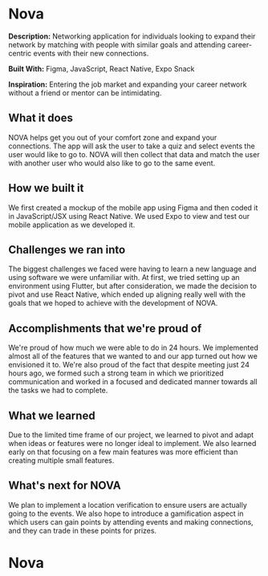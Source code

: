 # Nova

**Description:** Networking application for individuals looking to expand their network by matching with people with similar goals and attending career-centric events with their new connections.

**Built With:** Figma, JavaScript, React Native, Expo Snack

**Inspiration:** Entering the job market and expanding your career network without a friend or mentor can be intimidating.

## What it does
NOVA helps get you out of your comfort zone and expand your connections. The app will ask the user to take a quiz and select events the user would like to go to. NOVA will then collect that data and match the user with another user who would also like to go to the same event.

## How we built it
We first created a mockup of the mobile app using Figma and then coded it in JavaScript/JSX using React Native. We used Expo to view and test our mobile application as we developed it.

## Challenges we ran into
The biggest challenges we faced were having to learn a new language and using software we were unfamiliar with. At first, we tried setting up an environment using Flutter, but after consideration, we made the decision to pivot and use React Native, which ended up aligning really well with the goals that we hoped to achieve with the development of NOVA.

## Accomplishments that we're proud of
We're proud of how much we were able to do in 24 hours. We implemented almost all of the features that we wanted to and our app turned out how we envisioned it to. We're also proud of the fact that despite meeting just 24 hours ago, we formed such a strong team in which we prioritized communication and worked in a focused and dedicated manner towards all the tasks we had to complete.

## What we learned
Due to the limited time frame of our project, we learned to pivot and adapt when ideas or features were no longer ideal to implement. ​We also learned early on that focusing on a few main features was more efficient than creating multiple small features.

## What's next for NOVA
We plan to implement a location verification to ensure users are actually going to the events. We also hope to introduce a gamification aspect in which users can gain points by attending events and making connections, and they can trade in these points for prizes.
# Nova
